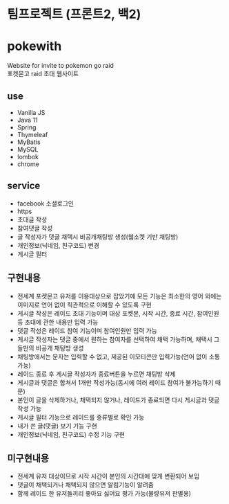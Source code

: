 # 팀프로젝트 (프론트2, 백2)   

# pokewith
Website for invite to pokemon go raid   
포켓몬고 raid 초대 웹사이트   

## use
- Vanilla JS
- Java 11
- Spring
- Thymeleaf
- MyBatis
- MySQL
- lombok
- chrome

## service
- facebook 소셜로그인
- https
- 초대글 작성
- 참여댓글 작성
- 글 작성자가 댓글 채택시 비공개채팅방 생성(웹소켓 기반 채팅방)
- 개인정보(닉네임, 친구코드) 변경
- 게시글 필터

## 구현내용
- 전세계 포켓몬고 유저를 이용대상으로 잡았기에 모든 기능은 최소한의 영어 외에는 이미지로 언어 없이 직관적으로 이해할 수 있도록 구현
- 게시글 작성은 레이드 초대 기능이며 대상 포켓몬, 시작 시간, 종료 시간, 참여인원 등 초대에 관한 내용만 입력 가능
- 댓글 작성은 레이드 참여 기능이며 참여인원만 입력 가능
- 게시글 작성자는 댓글 중에서 원하는 참여자를 선택하여 채택 가능하며, 채택시 그들만의 비공개 채팅방 생성
- 채팅방에서는 문자는 입력할 수 없고, 제공된 이모티콘만 입력가능(언어 없이 소통가능)
- 레이드 종료 후 게시글 작성자가 종료버튼을 누르면 채팅방 삭제
- 게시글과 댓글은 합쳐서 1개만 작성가능(동시에 여러 레이드 참여가 불가능하기 때문)
- 본인이 글을 삭제하거나, 채택되지 않거나, 레이드가 종료되면 다시 게시글과 댓글 작성 가능
- 게시글 필터 기능으로 레이드를 종류별로 확인 가능
- 내가 쓴 글(댓글) 보기 기능 구현
- 개인정보(닉네임, 친구코드) 수정 기능 구현

## 미구현내용
- 전세계 유저 대상이므로 시작 시간이 본인의 시간대에 맞게 변환되어 보임
- 댓글이 채택되거나 채택되지 않으면 알림기능이 알려줌
- 함께 레이드 한 유저들끼리 좋아요 싫어요 평가 가능(불량유저 판별용)
